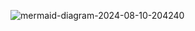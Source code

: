 ![mermaid-diagram-2024-08-10-204240](https://github.com/user-attachments/assets/ddbfcea6-d8fb-48df-8437-d54281ff0f4f)
